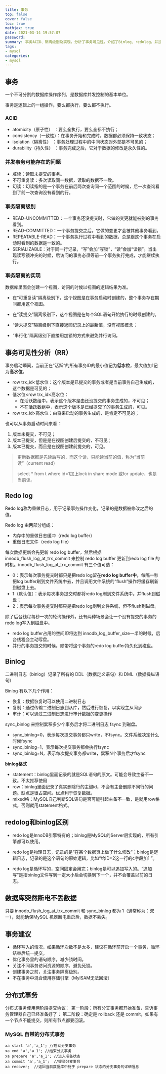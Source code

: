 ```yaml
---
title: 事务
top: false
cover: false
toc: true
mathjax: true
date: 2021-03-14 19:57:07
password:
summary: 事务ACID、隔离级别及实现。分析了事务可见性，介绍了Binlog、redolog，并加以对比。数据库不丢数据的设置，给出了使用事务的建议。
tags:
- mysql
categories:
- mysql
---
```


## 事务

一个不可分割的数据库操作序列，是数据库并发控制的基本单位。

事务是逻辑上的一组操作，要么都执行，要么都不执行。

### ACID

- atomicity（原子性） ：要么全执行，要么全都不执行；
- consistency（一致性）：在事务开始和完成时，数据都必须保持一致状态；
- isolation（隔离性） ：事务处理过程中的中间状态对外部是不可见的；
- durability（持久性） ：事务完成之后，它对于数据的修改是永久性的。

### 并发事务可能存在的问题

- 脏读：读取未提交的事务。
- 不可重复读：多次读取同一数据，读取的数据不一致。
- 幻读：幻读指的是一个事务在前后两次查询同一个范围的时候，后一次查询看到了前一次查询没有看到的行。


### 事务隔离级别

- READ-UNCOMMITTED：一个事务还没提交时，它做的变更就能被别的事务看到。
- READ-COMMITTED：一个事务提交之后，它做的变更才会被其他事务看到。
- REPEATABLE-READ：一个事务执行过程中看到的数据，总是跟这个事务在启动时看到的数据是一致的。
- SERIALIZABLE：对于同一行记录，“写”会加“写锁”，“读”会加“读锁”。当出现读写锁冲突的时候，后访问的事务必须等前一个事务执行完成，才能继续执行。

### 事务隔离的实现

数据库里面会创建一个视图，访问的时候以视图的逻辑结果为准。

- 在“可重复读”隔离级别下，这个视图是在事务启动时创建的，整个事务存在期间都用这个视图。

- 在“读提交”隔离级别下，这个视图是在每个SQL语句开始执行的时候创建的。

- “读未提交”隔离级别下直接返回记录上的最新值，没有视图概念；

- “串行化”隔离级别下直接用加锁的方式来避免并行访问。

## 事务可见性分析（RR）

事务启动瞬间，当前正在“活跃”的所有事务ID的最小值记为**低水位**，最大值加1记为**高水位**。

- row trx_id<低水位：这个版本是已提交的事务或者是当前事务自己生成的，这个数据是可见的；
- 低水位<row trx_id<高水位：
  - 在活跃数组中，表示这个版本是由还没提交的事务生成的，不可见；
  - 不在活跃数组中，表示这个版本是已经提交了的事务生成的，可见。
- row trx_id>高水位：由将来启动的事务生成的，是肯定不可见的；

也可以从事务启动时间来看：

1. 版本未提交，不可见；
2. 版本已提交，但是是在视图创建后提交的，不可见；
3. 版本已提交，而且是在视图创建前提交的，可见。

> 更新数据都是先读后写的，而这个读，只能读当前的值，称为“当前读”（current read）
>
> select * from t where id=1加上lock in share mode 或for update，也是当前读。

## Redo log

Redo log称为重做日志，用于记录事务操作变化，记录的是数据被修改之后的值。

Redo log 由两部分组成：

- 内存中的重做日志缓冲（redo log buffer）
- 重做日志文件（redo log file）

每次数据更新会先更新 redo log buffer，然后根据 innodb_flush_log_at_trx_commit 来控制 redo log buffer 更新到redo log file 的时机。innodb_flush_log_at_trx_commit 有三个值可选：

- 0：表示每次事务提交时都只是把redo log留在**redo log buffer中**，每隔一秒把log buffer刷到文件系统中去，并且调用文件系统的“flush”操作将缓存刷新到磁盘上去。
- 1（默认值）：表示每次事务提交时都将redo log刷到文件系统中，并flush到磁盘；
- 2：表示每次事务提交时都只是把redo log刷到文件系统，但不flush到磁盘。

除了后台线程每秒一次的轮询操作外，还有两种场景会让一个没有提交的事务的redo log写入到磁盘中。

- redo log buffer占用的空间即将达到 innodb_log_buffer_size一半的时候，后台线程会主动写盘。
- 并行的事务提交的时候，顺带将这个事务的redo log buffer持久化到磁盘。

## Binlog

二进制日志（binlog）记录了所有的 DDL（数据定义语句）和 DML（数据操纵语句）

Binlog 有以下几个作用：

- 恢复：数据恢复时可以使用二进制日志
- 复制：通过传输二进制日志到从库，然后进行恢复，以实现主从同步
- 审计：可以通过二进制日志进行审计数据的变更操作

sync_binlog 来控制累积多少个事务后才将二进制日志 fsync 到磁盘。

- sync_binlog=0，表示每次提交事务都只write，不fsync。文件系统决定什么时候fsync
- sync_binlog=1，表示每次提交事务都会执行fsync
- sync_binlog=N，表示每次提交事务都write，累积N个事务后才fsync

**binlog格式**

- statement：binlog里面记录的就是SQL语句的原文。可能会导致主备不一致。不太推荐使用
- row：binlog里面记录了真实删除行的主键id，不会有主备删除不同行的问题。缺点是很占空间。优点利于恢复数据。
- mixed格：MySQL自己判断SQL语句是否可能引起主备不一致，是就用row格式，否则就用statement格式。

## redolog和binlog区别

- redo log是InnoDB引擎特有的；binlog是MySQL的Server层实现的，所有引擎都可以使用。

- redo log是物理日志，记录的是“在某个数据页上做了什么修改”；binlog是逻辑日志，记录的是这个语句的原始逻辑，比如“给ID=2这一行的c字段加1 ”。

- redo log是循环写的，空间固定会用完；binlog是可以追加写入的。“追加写”是指binlog文件写到一定大小后会切换到下一个，并不会覆盖以前的日志。

## 数据库突然断电不丢数据

只要 innodb_flush_log_at_trx_commit 和 sync_binlog 都为 1（通常称为：双一），就能确保MySQL 机器断电重启后，数据不丢失。

## 事务建议

- 循环写入的情况，如果循环次数不是太多，建议在循环前开启一个事务，循环结束后统一提交。
- 优化事务里的语句顺序，减少锁时间。
- 关注不同事务访问资源的顺序，避免死锁。
- 创建事务之前，关注事务隔离级别。
- 不在事务中混合使用存储引擎（MyISAM无法回滚）

## 分布式事务

分布式事务使用两阶段提交协议：
第一阶段：所有分支事务都开始准备，告诉事务管理器自己已经准备好了；
第二阶段：确定是 rollback 还是 commit，如果有一个节点不能提交，则所有节点都要回滚。

### MySQL 自带的分布式事务

```mysql
xa start 'a','a_1'; //启动分支事务
xa end 'a','a_1'; //结束分支事务
xa prepare 'a','a_1'; //进入准备状态
xa commit 'a','a_1';  //提交分支事务
xa recover;  //返回当前数据库中处于 prepare 状态的分支事务的详细信息
```

